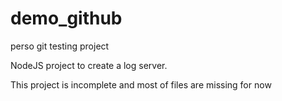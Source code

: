 # demo_github
perso git testing project 

NodeJS project to create a log server.

This project is incomplete and most of files are missing for now
